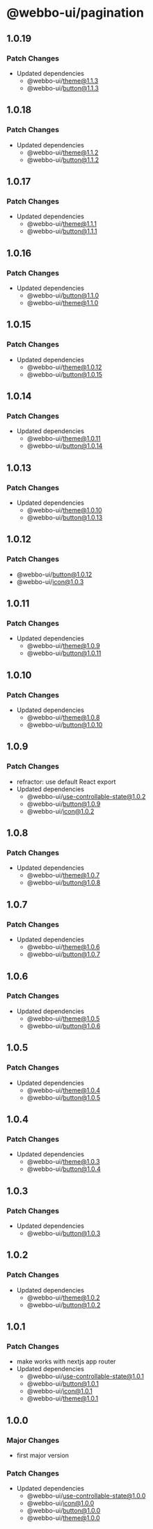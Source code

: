 # @webbo-ui/pagination

## 1.0.19

### Patch Changes

- Updated dependencies
  - @webbo-ui/theme@1.1.3
  - @webbo-ui/button@1.1.3

## 1.0.18

### Patch Changes

- Updated dependencies
  - @webbo-ui/theme@1.1.2
  - @webbo-ui/button@1.1.2

## 1.0.17

### Patch Changes

- Updated dependencies
  - @webbo-ui/theme@1.1.1
  - @webbo-ui/button@1.1.1

## 1.0.16

### Patch Changes

- Updated dependencies
  - @webbo-ui/button@1.1.0
  - @webbo-ui/theme@1.1.0

## 1.0.15

### Patch Changes

- Updated dependencies
  - @webbo-ui/theme@1.0.12
  - @webbo-ui/button@1.0.15

## 1.0.14

### Patch Changes

- Updated dependencies
  - @webbo-ui/theme@1.0.11
  - @webbo-ui/button@1.0.14

## 1.0.13

### Patch Changes

- Updated dependencies
  - @webbo-ui/theme@1.0.10
  - @webbo-ui/button@1.0.13

## 1.0.12

### Patch Changes

- @webbo-ui/button@1.0.12
- @webbo-ui/icon@1.0.3

## 1.0.11

### Patch Changes

- Updated dependencies
  - @webbo-ui/theme@1.0.9
  - @webbo-ui/button@1.0.11

## 1.0.10

### Patch Changes

- Updated dependencies
  - @webbo-ui/theme@1.0.8
  - @webbo-ui/button@1.0.10

## 1.0.9

### Patch Changes

- refractor: use default React export
- Updated dependencies
  - @webbo-ui/use-controllable-state@1.0.2
  - @webbo-ui/button@1.0.9
  - @webbo-ui/icon@1.0.2

## 1.0.8

### Patch Changes

- Updated dependencies
  - @webbo-ui/theme@1.0.7
  - @webbo-ui/button@1.0.8

## 1.0.7

### Patch Changes

- Updated dependencies
  - @webbo-ui/theme@1.0.6
  - @webbo-ui/button@1.0.7

## 1.0.6

### Patch Changes

- Updated dependencies
  - @webbo-ui/theme@1.0.5
  - @webbo-ui/button@1.0.6

## 1.0.5

### Patch Changes

- Updated dependencies
  - @webbo-ui/theme@1.0.4
  - @webbo-ui/button@1.0.5

## 1.0.4

### Patch Changes

- Updated dependencies
  - @webbo-ui/theme@1.0.3
  - @webbo-ui/button@1.0.4

## 1.0.3

### Patch Changes

- Updated dependencies
  - @webbo-ui/button@1.0.3

## 1.0.2

### Patch Changes

- Updated dependencies
  - @webbo-ui/theme@1.0.2
  - @webbo-ui/button@1.0.2

## 1.0.1

### Patch Changes

- make works with nextjs app router
- Updated dependencies
  - @webbo-ui/use-controllable-state@1.0.1
  - @webbo-ui/button@1.0.1
  - @webbo-ui/icon@1.0.1
  - @webbo-ui/theme@1.0.1

## 1.0.0

### Major Changes

- first major version

### Patch Changes

- Updated dependencies
  - @webbo-ui/use-controllable-state@1.0.0
  - @webbo-ui/icon@1.0.0
  - @webbo-ui/button@1.0.0
  - @webbo-ui/theme@1.0.0
